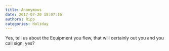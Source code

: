 ```yaml
---
title: Anonymous
date: 2017-07-20 18:07:16
authors: Ripp
categories: Holiday
---
```


 Yes, tell us about the Equipment you flew, that will certainly out you and you call sign, yes?